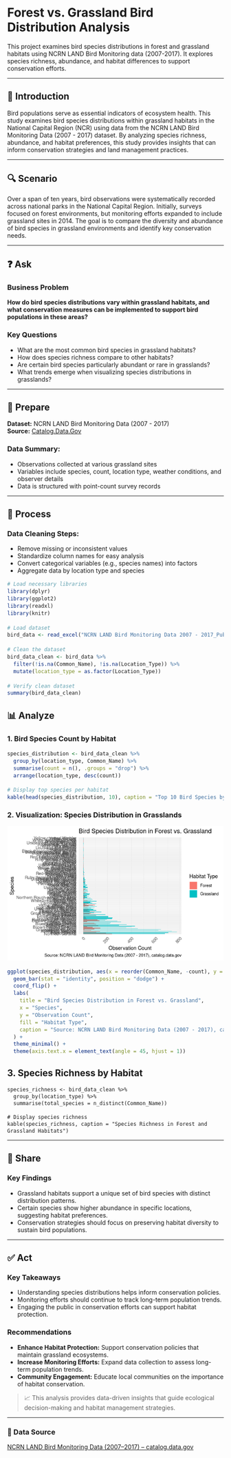 # Forest vs. Grassland Bird Distribution Analysis

This project examines bird species distributions in forest and grassland habitats using NCRN LAND Bird Monitoring data (2007-2017). It explores species richness, abundance, and habitat differences to support conservation efforts.

---

## 📌 Introduction

Bird populations serve as essential indicators of ecosystem health. This study examines bird species distributions within grassland habitats in the National Capital Region (NCR) using data from the NCRN LAND Bird Monitoring Data (2007 - 2017) dataset. By analyzing species richness, abundance, and habitat preferences, this study provides insights that can inform conservation strategies and land management practices.

---

## 🔍 Scenario

Over a span of ten years, bird observations were systematically recorded across national parks in the National Capital Region. Initially, surveys focused on forest environments, but monitoring efforts expanded to include grassland sites in 2014. The goal is to compare the diversity and abundance of bird species in grassland environments and identify key conservation needs.

---

## ❓ Ask

### Business Problem

**How do bird species distributions vary within grassland habitats, and what conservation measures can be implemented to support bird populations in these areas?**

### Key Questions
- What are the most common bird species in grassland habitats?
- How does species richness compare to other habitats?
- Are certain bird species particularly abundant or rare in grasslands?
- What trends emerge when visualizing species distributions in grasslands?

---

## 📂 Prepare

**Dataset:** NCRN LAND Bird Monitoring Data (2007 - 2017)  
**Source:** [Catalog.Data.Gov](https://catalog.data.gov/)

### Data Summary:
- Observations collected at various grassland sites
- Variables include species, count, location type, weather conditions, and observer details
- Data is structured with point-count survey records

---

## 🧹 Process

### Data Cleaning Steps:
- Remove missing or inconsistent values
- Standardize column names for easy analysis
- Convert categorical variables (e.g., species names) into factors
- Aggregate data by location type and species

```r
# Load necessary libraries
library(dplyr)
library(ggplot2)
library(readxl)
library(knitr)

# Load dataset
bird_data <- read_excel("NCRN LAND Bird Monitoring Data 2007 - 2017_Public.xlsx")

# Clean the dataset
bird_data_clean <- bird_data %>%
  filter(!is.na(Common_Name), !is.na(Location_Type)) %>%
  mutate(location_type = as.factor(Location_Type))

# Verify clean dataset
summary(bird_data_clean)


```

## 📊 Analyze

### 1. Bird Species Count by Habitat

```r
species_distribution <- bird_data_clean %>%
  group_by(location_type, Common_Name) %>%
  summarise(count = n(), .groups = "drop") %>%
  arrange(location_type, desc(count))

# Display top species per habitat
kable(head(species_distribution, 10), caption = "Top 10 Bird Species by Habitat Type")
```

### 2. Visualization: Species Distribution in Grasslands
![Species Distribution bar chart](https://raw.githubusercontent.com/ssagastume11/forest-vs-grassland-analysis/refs/heads/main/Species%20distribution%20bar.png)
```r
ggplot(species_distribution, aes(x = reorder(Common_Name, -count), y = count, fill = location_type)) +
  geom_bar(stat = "identity", position = "dodge") +
  coord_flip() +
  labs(
    title = "Bird Species Distribution in Forest vs. Grassland",
    x = "Species",
    y = "Observation Count",
    fill = "Habitat Type",
    caption = "Source: NCRN LAND Bird Monitoring Data (2007 - 2017), catalog.data.gov"
  ) +
  theme_minimal() +
  theme(axis.text.x = element_text(angle = 45, hjust = 1))
```
## 3. Species Richness by Habitat
```{r}
species_richness <- bird_data_clean %>%
  group_by(location_type) %>%
  summarise(total_species = n_distinct(Common_Name))

# Display species richness
kable(species_richness, caption = "Species Richness in Forest and Grassland Habitats")
```
---

## 📢 Share

### Key Findings
- Grassland habitats support a unique set of bird species with distinct distribution patterns.
- Certain species show higher abundance in specific locations, suggesting habitat preferences.
- Conservation strategies should focus on preserving habitat diversity to sustain bird populations.

---

## ✅ Act

### Key Takeaways
- Understanding species distributions helps inform conservation policies.
- Monitoring efforts should continue to track long-term population trends.
- Engaging the public in conservation efforts can support habitat protection.

### Recommendations
- **Enhance Habitat Protection:** Support conservation policies that maintain grassland ecosystems.
- **Increase Monitoring Efforts:** Expand data collection to assess long-term population trends.
- **Community Engagement:** Educate local communities on the importance of habitat conservation.

> 📈 This analysis provides data-driven insights that guide ecological decision-making and habitat management strategies.

---

### 🔗 Data Source
[NCRN LAND Bird Monitoring Data (2007–2017) – catalog.data.gov](https://catalog.data.gov/)
